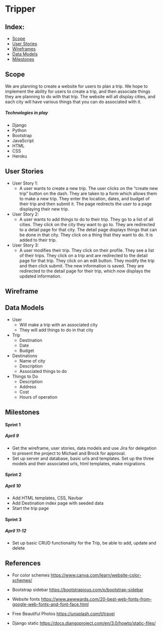 # Tripper

## Index:

- [Scope](#Scope)
- [User Stories](#user-stories)
- [Wireframes](#wireframes)
- [Data Models](#data-models)
- [Milestones](#milestones)

## Scope
We are planning to create a website for users to plan a trip. We hope to implement the ability for users to create a trip, and then associate things they are planning to do with that trip. The website will all display cities, and each city will have various things that you can do associated with it.

##### Technologies in play
- Django
- Python
- Bootstrap
- JavaScript
- HTML 
- CSS 
- Heroku

## User Stories
- User Story 1: 
    - A user wants to create a new trip. The user clicks on the “create new trip” button on the dash. They are taken to a form which allows them to make a new trip. They enter the location, dates, and budget of their trip and then submit it. The page redirects the user to a page displaying their new trip. 
- User Story 2: 
    - A user wants to add things to do to their trip. They go to a list of all cities. They click on the city they want to go to. They are redirected to a detail page for that city. The detail page displays things that can be done in that city. They click on a thing that they want to do. It is added to their trip. 
- User Story 3: 
    - A user modifies their trip. They click on their profile. They see a list of their trips. They click on a trip and are redirected to the detail page for that trip. They click on an edit button. They modify the trip and then click submit. The new information is saved. They are redirected to the detail page for their trip, which now displays the updated information. 



## Wireframe


## Data Models
- User
    - Will make a trip with an associated city
    - They will add things to do in that city
- Trip
    - Destination
    - Date
    - Budget 
- Destinations
    - Name of city
    - Description
    - Associated things to do
- Things to Do
    - Description
    - Address
    - Cost
    - Hours of operation


## Milestones

#### Sprint 1 
##### April 9
- Get the wireframe, user stories, data models and use Jira for delegation to present the project to Michael and Brock for approval.
- Set up server and database, basic urls and templates. Set up the three models and their associated urls, html templates, make migrations
#### Sprint 2
##### April 10
- Add HTML templates, CSS, Navbar
- Add Destination index page with seeded data
- Start the trip page
#### Sprint 3
##### April 11-12
- Set up basic CRUD functionality for the Trip, be able to add, update and delete


## References
- For color schemes
https://www.canva.com/learn/website-color-schemes/

- Bootstrap sidebar
https://bootstrapious.com/p/bootstrap-sidebar

- Website fonts
https://www.awwwards.com/20-best-web-fonts-from-google-web-fonts-and-font-face.html

- Free Beautiful Photos
https://unsplash.com/t/travel

- Django static
https://docs.djangoproject.com/en/3.0/howto/static-files/

